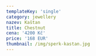 ```yaml
---
templateKey: 'single'
category: jewellery
nazev: Kaštan
title: Chestnut
cena: '4200 Kč'
price: '168 EUR'
thumbnail: /img/sperk-kastan.jpg
---
```

